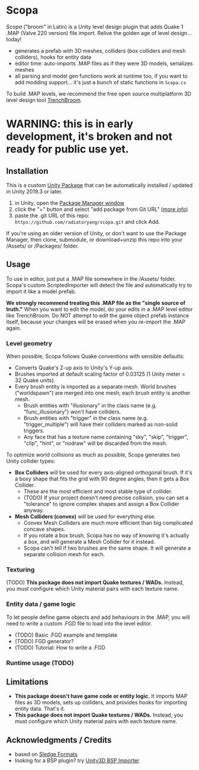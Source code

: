 # Scopa

*Scopa* ("broom" in Latin) is a Unity level design plugin that adds Quake 1 .MAP (Valve 220 version) file import. Relive the golden age of level design... today!

- generates a prefab with 3D meshes, colliders (box colliders and mesh colliders), hooks for entity data
- editor time: auto-imports .MAP files as if they were 3D models, serializes meshes
- all parsing and model gen functions work at runtime too, if you want to add modding support... it's just a bunch of static functions in `Scopa.cs`

To build .MAP levels, we recommend the free open source multiplatform 3D level design tool [TrenchBroom](https://github.com/TrenchBroom/TrenchBroom).

# WARNING: this is in early development, it's broken and not ready for public use yet.

## Installation

This is a custom [Unity Package](https://docs.unity3d.com/Manual/PackagesList.html) that can be automatically installed / updated in Unity 2019.3 or later.

1. in Unity, open the [Package Manager window](https://docs.unity3d.com/Manual/upm-ui.html)
2. click the "+" button and select "add package from Git URL" [(more info)](https://docs.unity3d.com/2021.2/Documentation/Manual/upm-ui-giturl.html)
3. paste the .git URL of this repo: `https://github.com/radiatoryang/scopa.git` and click Add.

If you're using an older version of Unity, or don't want to use the Package Manager, then clone, submodule, or download+unzip this repo into your /Assets/ or /Packages/ folder. 

## Usage

To use in editor, just put a .MAP file somewhere in the /Assets/ folder. Scopa's custom ScriptedImporter will detect the file and automatically try to import it like a model prefab.

**We strongly recommend treating this .MAP file as the "single source of truth."** When you want to edit the model, do your edits in a .MAP level editor like TrenchBroom. Do NOT attempt to edit the game object prefab instance itself, because your changes will be erased when you re-import the .MAP again.

### Level geometry

When possible, Scopa follows Quake conventions with sensible defaults:

- Converts Quake's Z-up axis to Unity's Y-up axis.
- Brushes imported at default scaling factor of 0.03125 (1 Unity meter = 32 Quake units).
- Every brush entity is imported as a separate mesh. World brushes ("worldspawn") are merged into one mesh; each brush entity is another mesh.
    - Brush entities with "illusionary" in the class name (e.g. "func_illusionary") won't have colliders.
    - Brush entities with "trigger" in the class name (e.g. "trigger_multiple") will have their colliders marked as non-solid triggers.
    - Any face that has a texture name containing "sky", "skip", "trigger", "clip", "hint", or "nodraw" will be discarded from the mesh.

To optimize world collisions as much as possible, Scopa generates two Unity collider types:

- **Box Colliders** will be used for every axis-aligned orthogonal brush. If it's a boxy shape that fits the grid with 90 degree angles, then it gets a Box Collider.
    - These are the most efficient and most stable type of collider.
    - (TODO) If your project doesn't need precise collision, you can set a "tolerance" to ignore complex shapes and assign a Box Collider anyway.
- **Mesh Colliders (convex)** will be used for everything else. 
    - Convex Mesh Colliders are much more efficient than big complicated concave shapes.
    - If you rotate a box brush, Scopa has no way of knowing it's actually a box, and will generate a Mesh Collider for it instead.
    - Scopa can't tell if two brushes are the same shape. It will generate a separate collision mesh for each.

### Texturing

(TODO) **This package does not import Quake textures / WADs.** Instead, you must configure which Unity material pairs with each texture name.

### Entity data / game logic

To let people define game objects and add behaviours in the .MAP, you will need to write a custom .FGD file to load into the level editor.

- (TODO) Basic .FGD example and template
- (TODO) FGD generator?
- (TODO) Tutorial: How to write a .FGD

### Runtime usage (TODO)

## Limitations

- **This package doesn't have game code or entity logic.** It imports MAP files as 3D models, sets up colliders, and provides hooks for importing entity data. That's it.
- **This package does not import Quake textures / WADs.** Instead, you must configure which Unity material pairs with each texture name.

## Acknowledgments / Credits

- based on [Sledge Formats](https://github.com/LogicAndTrick/sledge-formats)
- looking for a BSP plugin? try [Unity3D BSP Importer](https://github.com/wfowler1/Unity3D-BSP-Importer)
